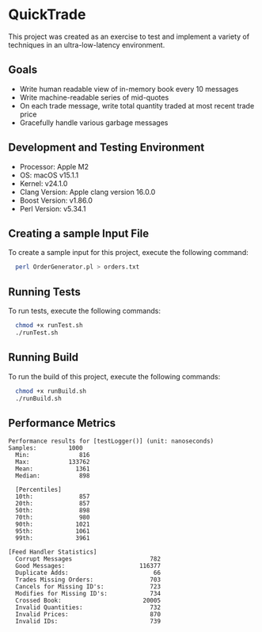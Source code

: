 # QuickTrade
This project was created as an exercise to test and implement a variety of techniques in an ultra-low-latency environment.


## Goals
- Write human readable view of in-memory book every 10 messages
- Write machine-readable series of mid-quotes
- On each trade message, write total quantity traded at most recent trade price
- Gracefully handle various garbage messages


## Development and Testing Environment
- Processor: Apple M2
- OS: macOS v15.1.1
- Kernel: v24.1.0
- Clang Version: Apple clang version 16.0.0
- Boost Version: v1.86.0
- Perl Version: v5.34.1

  
## Creating a sample Input File
To create a sample input for this project, execute the following command: 
```bash
  perl OrderGenerator.pl > orders.txt
```


## Running Tests
To run tests, execute the following commands:
```bash
  chmod +x runTest.sh
  ./runTest.sh
```


## Running Build
To run the build of this project, execute the following commands: 
```bash
  chmod +x runBuild.sh
  ./runBuild.sh
```


## Performance Metrics
```
Performance results for [testLogger()] (unit: nanoseconds)
Samples:         1000
  Min:              816
  Max:           133762
  Mean:            1361
  Median:           898

  [Percentiles]
  10th:             857
  20th:             857
  50th:             898
  70th:             980
  90th:            1021
  95th:            1061
  99th:            3961

[Feed Handler Statistics]
  Corrupt Messages                      782
  Good Messages:                     116377
  Duplicate Adds:                        66
  Trades Missing Orders:                703
  Cancels for Missing ID's:             723
  Modifies for Missing ID's:            734
  Crossed Book:                       20005
  Invalid Quantities:                   732
  Invalid Prices:                       870
  Invalid IDs:                          739
```

